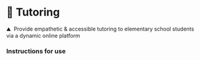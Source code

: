 # :snail: Tutoring
:mountain: &nbsp;Provide empathetic & accessible tutoring to elementary school students via a dynamic online platform

### Instructions for use


